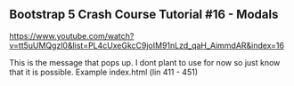 ## Bootstrap 5 Crash Course Tutorial #16 - Modals

https://www.youtube.com/watch?v=tt5uUMQgzl0&list=PL4cUxeGkcC9joIM91nLzd_qaH_AimmdAR&index=16

This is the message that pops up. I dont plant to use for now so just know that it is possible. Example index.html (lin 411 - 451)
